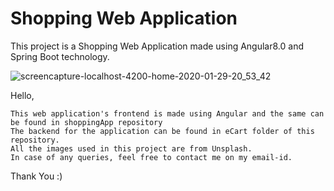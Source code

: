 # Shopping Web Application
This project is a Shopping Web Application made using Angular8.0 and Spring Boot technology.

![screencapture-localhost-4200-home-2020-01-29-20_53_42](https://user-images.githubusercontent.com/53425575/73370118-b5950480-42d9-11ea-9d9a-e15a40dba5c3.png)



Hello,

    This web application's frontend is made using Angular and the same can be found in shoppingApp repository
    The backend for the application can be found in eCart folder of this repository.
    All the images used in this project are from Unsplash.
    In case of any queries, feel free to contact me on my email-id.
    
Thank You :)
